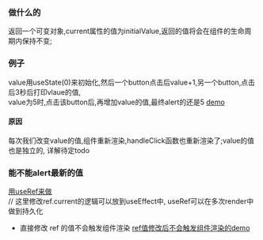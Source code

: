### 做什么的
返回一个可变对象,current属性的值为initialValue,返回的值将会在组件的生命周期内保持不变;  

### 例子
value用useState(0)来初始化,然后一个button点击后value+1,另一个button,点击后3秒后打印vlaue的值,  
value为5时,点击该button后,再增加value的值,最终alert的还是5  [demo](https://codesandbox.io/s/createref-and-useref-forked-le02q?file=/src/App.js)
#### 原因
每次我们改变value的值,组件重新渲染,handleClick函数也重新渲染了;value的值也是独立的,  详解待定todo  
### 能不能alert最新的值  
[用useRef来做](https://codesandbox.io/s/createref-and-useref-forked-qok2f?file=/src/App.js)  
// 这里修改ref.current的逻辑可以放到useEffect中,
useRef可以在多次render中做到持久化  

- 直接修改 ref 的值不会触发组件渲染
[ref值修改后不会触发组件渲染的demo](https://codesandbox.io/s/createref-and-useref-forked-jjkg2?file=/src/App.js)

